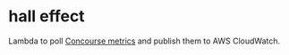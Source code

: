 # hall effect

Lambda to poll [Concourse metrics](https://concourse-ci.org/) and publish them to AWS CloudWatch.